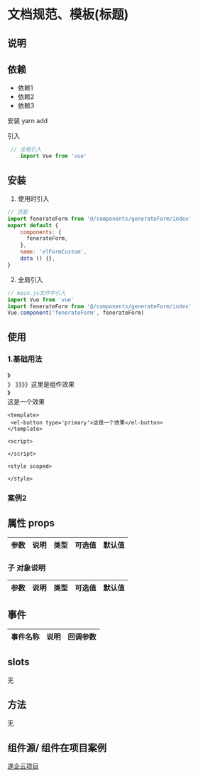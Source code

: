 # 文档规范、模板(标题)
## 说明

<el-alert
    title="tips："
    type="warning"
    description="内容"
    :closable="false"
    show-icon>
  </el-alert>


## 依赖
 * 依赖1
 * 依赖2
 * 依赖3
 
 
 安装 yarn add 

 引入
```js
 // 全局引入
    import Vue from 'vue'
```
<el-alert
    title="tips："
    type="warning"
    description=""
    :closable="false"
    show-icon>
  </el-alert>

## 安装

1. 使用时引入
```js
// 页面
import fenerateForm from '@/components/generateForm/index'
export default {
    components: {
      fenerateForm,
    },
    name: 'elFormCustom',
    data () {},
}
```
2. 全局引入
```js
// main.js文件中引入
import Vue from 'vue'
import fenerateForm from '@/components/generateForm/index'
Vue.component('fenerateForm', fenerateForm)
```

## 使用

### 1.基础用法

》<br/>
》 》》》》这里是组件效果<br/>
》<br/>
<el-button type='primary'>这是一个效果</el-button>


```vue
<template>
 <el-button type='primary'>这是一个效果</el-button>
</template>

<script>
  
</script>

<style scoped>

</style>
```
### 案例2


## 属性 props

|参数|说明|类型|可选值|	默认值|
|---|----|---|---|---|


### 子 对象说明
|参数|说明|类型|可选值|	默认值|
|---|----|---|---|---|


## 事件
|事件名称  |    说明	| 回调参数 |
|-------- |---------| --------|


## slots

无

## 方法

无


## 组件源/ 组件在项目案例

[遂企云项目](http://www.snsme.cn/)

